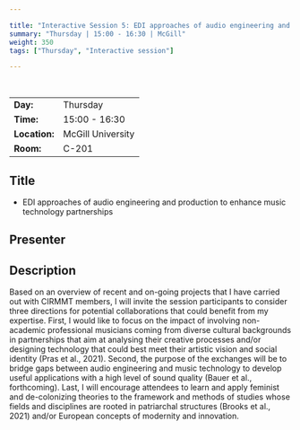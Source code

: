 ```yaml
---

title: "Interactive Session 5: EDI approaches of audio engineering and production"
summary: "Thursday | 15:00 - 16:30 | McGill"
weight: 350
tags: ["Thursday", "Interactive session"]

---
```


<br>

| | |
| - | - |
| **Day:** | Thursday |
| **Time:** | 15:00 - 16:30 |
| **Location:** | McGill University |
| **Room:** | C-201 |

## Title

- EDI approaches of audio engineering and production to enhance music technology partnerships

## Presenter

<!-- - [Amandine Pras]({{< relref "/authors/amandine-pras" >}}) -->

## Description

Based on an overview of recent and on-going projects that I have carried out with CIRMMT members, I will invite the session participants to consider three directions for potential collaborations that could benefit from my expertise. First, I would like to focus on the impact of involving non-academic professional musicians coming from diverse cultural backgrounds in partnerships that aim at analysing their creative processes and/or designing technology that could best meet their artistic vision and social identity (Pras et al., 2021). Second, the purpose of the exchanges will be to bridge gaps between audio engineering and music technology to develop useful applications with a high level of sound quality (Bauer et al., forthcoming). Last, I will encourage attendees to learn and apply feminist and de-colonizing theories to the framework and methods of studies whose fields and disciplines are rooted in patriarchal structures (Brooks et al., 2021) and/or European concepts of modernity and innovation.
